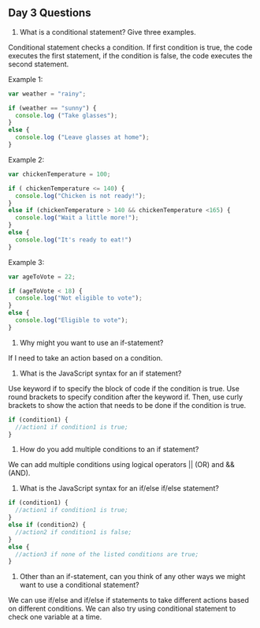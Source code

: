 ## Day 3 Questions

1. What is a conditional statement? Give three examples.

Conditional statement checks a condition. If first condition is true, the code executes the first
statement, if the condition is false, the code executes the second statement.  

Example 1:
```JavaScript
var weather = "rainy";

if (weather == "sunny") {
  console.log ("Take glasses");
}
else {
  console.log ("Leave glasses at home");
}

```
Example 2:
```JavaScript
var chickenTemperature = 100;

if ( chickenTemperature <= 140) {
  console.log("Chicken is not ready!");
}
else if (chickenTemperature > 140 && chickenTemperature <165) {
  console.log("Wait a little more!");
}
else {
  console.log("It's ready to eat!")
}
```
Example 3:
```JavaScript
var ageToVote = 22;

if (ageToVote < 18) {
  console.log("Not eligible to vote");
}
else {
  console.log("Eligible to vote");
}
```
1. Why might you want to use an if-statement?

If I need to take an action based on a condition.

1. What is the JavaScript syntax for an if statement?

Use keyword if to specify the block of code if the condition is true. Use round brackets
to specify condition after the keyword if. Then, use curly brackets to show the action that needs to be done if the condition is true.

```Javascript
if (condition1) {
  //action1 if condition1 is true;
}
```
1. How do you add multiple conditions to an if statement?

We can add multiple conditions using logical operators || (OR) and && (AND).

1. What is the JavaScript syntax for an if/else if/else statement?

```Javascript
if (condition1) {
  //action1 if condition1 is true;
}
else if (condition2) {
  //action2 if condition1 is false;
}
else {
  //action3 if none of the listed conditions are true;
}
```

1. Other than an if-statement, can you think of any other ways we might want to use a conditional statement?

We can use if/else and if/else if statements to take different actions based on different conditions. We can also try
using conditional statement to check one variable at a time. 
